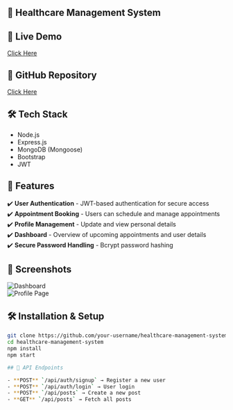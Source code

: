 ## 🏥 Healthcare Management System
 
## 🚀 Live Demo  
[Click Here](https://hms-5i3f.onrender.com/)  

## 📂 GitHub Repository  
[Click Here](https://github.com/dkm3689/Your-Health-Manager)  

## 🛠 Tech Stack  
- Node.js  
- Express.js  
- MongoDB (Mongoose)  
- Bootstrap  
- JWT  

## 📌 Features  
✔️ **User Authentication** - JWT-based authentication for secure access  
✔️ **Appointment Booking** - Users can schedule and manage appointments  
✔️ **Profile Management** - Update and view personal details  
✔️ **Dashboard** - Overview of upcoming appointments and user details  
✔️ **Secure Password Handling** - Bcrypt password hashing  

## 📸 Screenshots  
![Dashboard](assets/dashboard.png)  
![Profile Page](assets/profile.png)  

## 🛠 Installation & Setup  
```bash
git clone https://github.com/your-username/healthcare-management-system.git
cd healthcare-management-system
npm install
npm start

## 📖 API Endpoints

- **POST** `/api/auth/signup` → Register a new user  
- **POST** `/api/auth/login` → User login  
- **POST** `/api/posts` → Create a new post  
- **GET** `/api/posts` → Fetch all posts  


